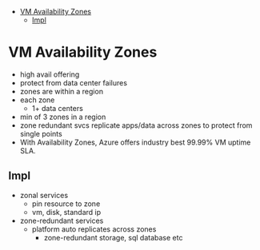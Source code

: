 - [VM Availability Zones](#vm-availability-zones)
  - [Impl](#impl)
# VM Availability Zones
* high avail offering
* protect from data center failures
* zones are within a region
* each zone 
  * 1+ data centers
* min of 3 zones in a region
* zone redundant svcs replicate apps/data across zones to protect from single points
* With Availability Zones, Azure offers industry best 99.99% VM uptime SLA.

## Impl
* zonal services
  * pin resource to zone
  * vm, disk, standard ip
* zone-redundant services
  * platform auto replicates across zones
    * zone-redundant storage, sql database etc
